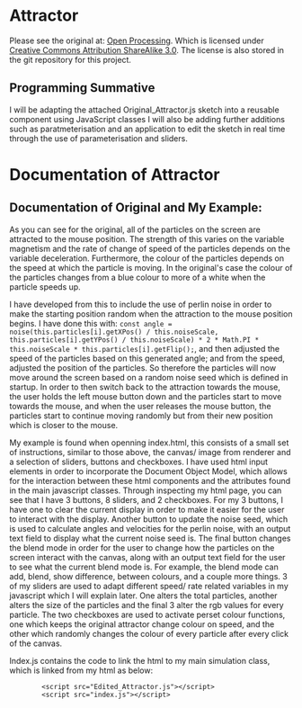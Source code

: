 # Attractor
Please see the original at: [Open Processing](https://www.openprocessing.org/sketch/424081).
Which is licensed under [Creative Commons Attribution ShareAlike 3.0](https://creativecommons.org/licenses/by-sa/3.0/). The license is also stored in the git repository for this project.

## Programming Summative 

I will be adapting the attached Original_Attractor.js sketch into a reusable component using JavaScript classes
I will also be adding further additions such as paratmeterisation and an application to edit the sketch in real time through the use of parameterisation and sliders.

# Documentation of Attractor

## Documentation of Original and My Example:

As you can see for the original, all of the particles on the screen are attracted to the mouse position. The strength of this varies on the variable magnetism and the rate of change of speed of the particles depends on the variable deceleration. Furthermore, the colour of the particles depends on the speed at which the particle is moving. In the original's case the colour of the particles changes from a blue colour to more of a white when the particle speeds up.

I have developed from this to include the use of perlin noise in order to make the starting position random when the attraction to the mouse position begins. I have done this with: `const angle = noise(this.particles[i].getXPos() / this.noiseScale, this.particles[i].getYPos() / this.noiseScale) * 2 * Math.PI * this.noiseScale * this.particles[i].getFlip();`, and then adjusted the speed of the particles based on this generated angle; and from the speed, adjusted the position of the particles.
So therefore the particles will now move around the screen based on a random noise seed which is defined in startup. In order to then switch back to the attraction towards the mouse, the user holds the left mouse button down and the particles start to move towards the mouse, and when the user releases the mouse button, the particles start to continue moving randomly but from their new position which is closer to the mouse.

My example is found when openning index.html, this consists of a small set of instructions, similar to those above, the canvas/ image from renderer and a selection of sliders, buttons and checkboxes.
I have used html input elements in order to incorporate the Document Object Model, which allows for the interaction between these html components and the attributes found in the main javascript classes. Through inspecting my html page, you can see that I have 3 buttons, 8 sliders, and 2 checkboxes. For my 3 buttons, I have one to clear the current display in order to make it easier for the user to interact with the display. Another button to update the noise seed, which is used to calculate angles and velocities for the perlin noise, with an output text field to display what the current noise seed is. The final button changes the blend mode in order for the user to change how the particles on the screen interact with the canvas, along with an output text field for the user to see what the current blend mode is. For example, the blend mode can add, blend, show difference, between colours, and a couple more things. 
3 of my sliders are used to adapt different speed/ rate related variables in my javascript which I will explain later. One alters the total particles, another alters the size of the particles and the final 3 alter the rgb values for every particle.
The two checkboxes are used to activate perset colour functions, one which keeps the original attractor change colour on speed, and the other which randomly changes the colour of every particle after every click of the canvas. 

Index.js contains the code to link the html to my main simulation class, which is linked from my html as below:

    
            <script src="Edited_Attractor.js"></script>
            <script src="index.js"></script>